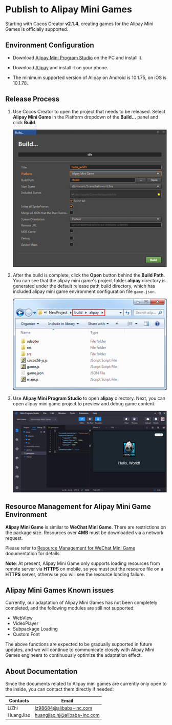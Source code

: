 # Publish to Alipay Mini Games

Starting with Cocos Creator **v2.1.4**, creating games for the Alipay Mini Games is officially supported.

## Environment Configuration

- Download [Alipay Mini Program Studio](https://render.alipay.com/p/f/fd-jwq8nu2a/pages/home/index.html) on the PC and install it.

- Download [Alipay](https://mobile.alipay.com/index.htm) and install it on your phone.

- The minimum supported version of Alipay on Android is 10.1.75, on iOS is 10.1.78.

## Release Process

1. Use Cocos Creator to open the project that needs to be released. Select **Alipay Mini Game** in the Platform dropdown of the **Build...** panel and click **Build**.

    ![](./publish-alipay-mini-games/build_option.png)

2. After the build is complete, click the **Open** button behind the **Build Path**. You can see that the alipay mini game's project folder **alipay** directory is generated under the default release path build directory, which has included alipay mini game environment configuration file `game.json`.

    ![](./publish-alipay-mini-games/build.png)

3. Use **Alipay Mini Program Studio** to open **alipay** directory. Next, you can open alipay mini game project to preview and debug game content.

    ![](./publish-alipay-mini-games/preview.png)

## Resource Management for Alipay Mini Game Environment

**Alipay Mini Game** is similar to **WeChat Mini Game**. There are restrictions on the package size. Resources over **4MB** must be downloaded via a network request.

Please refer to [Resource Management for WeChat Mini Game](./publish-wechatgame.md#resource-management-for-wechat-mini-game-environment) documentation for details.

**Note**: At present, Alipay Mini Game only supports loading resources from remote server via **HTTPS** on mobile, so you must put the resource file on a **HTTPS** server, otherwise you will see the resource loading failure.

## Alipay Mini Games Known issues

Currently, our adaptation of Alipay Mini Games has not been completely completed, and the following modules are still not supported:

- WebView
- VideoPlayer
- Subpackage Loading
- Custom Font

The above functions are expected to be gradually supported in future updates, and we will continue to communicate closely with Alipay Mini Games engineers to continuously optimize the adaptation effect.

## About Documentation

Since the documents related to Alipay mini games are currently only open to the inside, you can contact them directly if needed:

| Contacts | Email |
| ----- | ----- |
| LiZhi | lz98684@alibaba-inc.com      |
| HuangJiao | huangjiao.hj@alibaba-inc.com |
